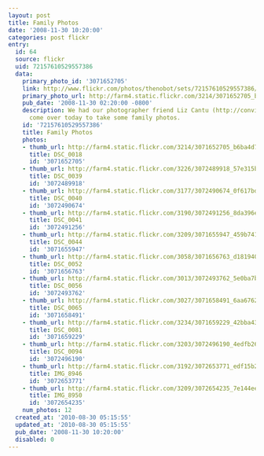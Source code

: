 ```yaml
---
layout: post
title: Family Photos
date: '2008-11-30 10:20:00'
categories: post flickr
entry:
  id: 64
  source: flickr
  uid: 72157610529557386
  data:
    primary_photo_id: '3071652705'
    link: http://www.flickr.com/photos/thenobot/sets/72157610529557386/
    primary_photo_url: http://farm4.static.flickr.com/3214/3071652705_b6ba4d77e5_m.jpg
    pub_date: '2008-11-30 02:20:00 -0800'
    description: We had our photographer friend Liz Cantu (http://convincedphotography.com/)
      come over today to take some family photos.
    id: '72157610529557386'
    title: Family Photos
    photos:
    - thumb_url: http://farm4.static.flickr.com/3214/3071652705_b6ba4d77e5_s.jpg
      title: DSC_0018
      id: '3071652705'
    - thumb_url: http://farm4.static.flickr.com/3226/3072489918_57e315bb19_s.jpg
      title: DSC_0039
      id: '3072489918'
    - thumb_url: http://farm4.static.flickr.com/3177/3072490674_0f617bd7bc_s.jpg
      title: DSC_0040
      id: '3072490674'
    - thumb_url: http://farm4.static.flickr.com/3190/3072491256_8da396ea80_s.jpg
      title: DSC_0041
      id: '3072491256'
    - thumb_url: http://farm4.static.flickr.com/3209/3071655947_459b7413be_s.jpg
      title: DSC_0044
      id: '3071655947'
    - thumb_url: http://farm4.static.flickr.com/3058/3071656763_d181940c7c_s.jpg
      title: DSC_0052
      id: '3071656763'
    - thumb_url: http://farm4.static.flickr.com/3013/3072493762_5e0ba7b634_s.jpg
      title: DSC_0056
      id: '3072493762'
    - thumb_url: http://farm4.static.flickr.com/3027/3071658491_6aa6762fb9_s.jpg
      title: DSC_0065
      id: '3071658491'
    - thumb_url: http://farm4.static.flickr.com/3234/3071659229_42bba43dcd_s.jpg
      title: DSC_0081
      id: '3071659229'
    - thumb_url: http://farm4.static.flickr.com/3203/3072496190_4edfb2639f_s.jpg
      title: DSC_0094
      id: '3072496190'
    - thumb_url: http://farm4.static.flickr.com/3192/3072653771_edf15b2480_s.jpg
      title: IMG_8946
      id: '3072653771'
    - thumb_url: http://farm4.static.flickr.com/3209/3072654235_7e144eece1_s.jpg
      title: IMG_8950
      id: '3072654235'
    num_photos: 12
  created_at: '2010-08-30 05:15:55'
  updated_at: '2010-08-30 05:15:55'
  pub_date: '2008-11-30 10:20:00'
  disabled: 0
---
```

